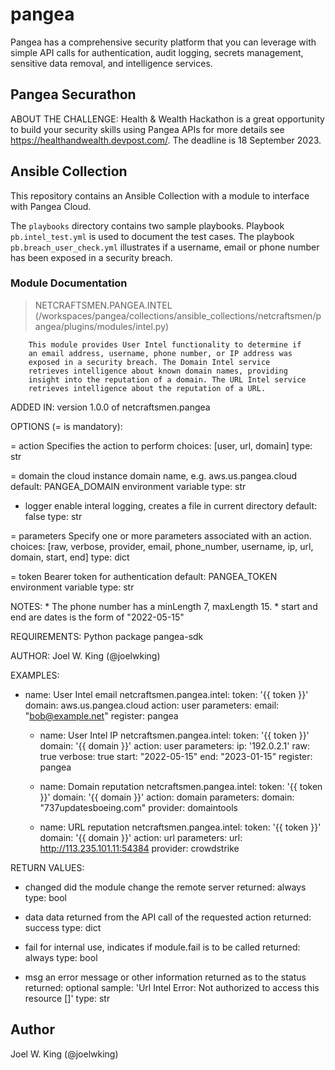 # pangea
Pangea has a comprehensive security platform that you can leverage with simple API calls for authentication, audit logging, secrets management, sensitive data removal, and intelligence services.

## Pangea Securathon

ABOUT THE CHALLENGE: Health & Wealth Hackathon is a great opportunity to build your security skills using Pangea APIs
for more details see <https://healthandwealth.devpost.com/>. The deadline is 18 September 2023.

## Ansible Collection

This repository contains an Ansible Collection with a module to interface with Pangea Cloud.

The `playbooks` directory contains two sample playbooks. Playbook `pb.intel_test.yml` is used to document the test cases. The playbook `pb.breach_user_check.yml` illustrates if a username, email or phone number has been exposed in a security breach. 

### Module Documentation

> NETCRAFTSMEN.PANGEA.INTEL    (/workspaces/pangea/collections/ansible_collections/netcraftsmen/pangea/plugins/modules/intel.py)

        This module provides User Intel functionality to determine if
        an email address, username, phone number, or IP address was
        exposed in a security breach. The Domain Intel service
        retrieves intelligence about known domain names, providing
        insight into the reputation of a domain. The URL Intel service
        retrieves intelligence about the reputation of a URL.

ADDED IN: version 1.0.0 of netcraftsmen.pangea

OPTIONS (= is mandatory):

= action
        Specifies the action to perform
        choices: [user, url, domain]
        type: str

= domain
        the cloud instance domain name, e.g. aws.us.pangea.cloud
        default: PANGEA_DOMAIN environment variable
        type: str

- logger
        enable interal logging, creates a file in current directory
        default: false
        type: str

= parameters
        Specify one or more parameters associated with an action.
        choices: [raw, verbose, provider, email, phone_number, username, ip, url, domain, start, end]
        type: dict

= token
        Bearer token for authentication
        default: PANGEA_TOKEN environment variable
        type: str


NOTES:
      * The phone number has a minLength 7, maxLength 15.
      * start and end are dates is the form of "2022-05-15"


REQUIREMENTS:  Python package pangea-sdk

AUTHOR: Joel W. King (@joelwking)

EXAMPLES:

- name: User Intel email
      netcraftsmen.pangea.intel:
        token: '{{ token }}'
        domain: aws.us.pangea.cloud
        action: user
        parameters:
          email: "bob@example.net"
      register: pangea

    - name: User Intel IP
      netcraftsmen.pangea.intel:
        token: '{{ token }}'
        domain: '{{ domain }}'
        action: user
        parameters:
          ip: '192.0.2.1'
          raw: true
          verbose: true
          start: "2022-05-15"
          end: "2023-01-15"
      register: pangea

    - name: Domain reputation
      netcraftsmen.pangea.intel:
        token: '{{ token }}'
        domain: '{{ domain }}'
        action: domain
        parameters:
          domain: "737updatesboeing.com"
          provider: domaintools

    - name: URL reputation
      netcraftsmen.pangea.intel:
        token: '{{ token }}'
        domain: '{{ domain }}'
        action: url
        parameters:
          url: http://113.235.101.11:54384
          provider: crowdstrike


RETURN VALUES:
- changed
        did the module change the remote server
        returned: always
        type: bool

- data
        data returned from the API call of the requested action
        returned: success
        type: dict

- fail
        for internal use, indicates if module.fail is to be called
        returned: always
        type: bool

- msg
        an error message or other information returned as to the
        status
        returned: optional
        sample: 'Url Intel Error: Not authorized to access this resource []'
        type: str


## Author

Joel W. King (@joelwking)
